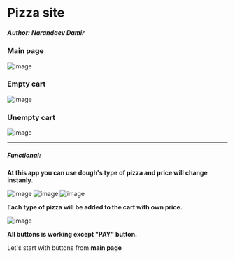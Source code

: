 # Pizza site

##### Author: Narandaev Damir

### Main page

![image](https://user-images.githubusercontent.com/89794034/131397710-343c0919-0d4a-4464-9fe2-eecd9e237280.png)

### Empty cart

![image](https://user-images.githubusercontent.com/89794034/131397641-e756b7d5-b7e1-469f-8d1d-3e61a47d5871.png)

### Unempty cart

![image](https://user-images.githubusercontent.com/89794034/131398570-38ca5615-5503-4395-b10c-60611f4332ad.png)

____

##### Functional:

__At this app you can use dough's type of pizza and price will change instanly.__

![image](https://user-images.githubusercontent.com/89794034/131398291-58808e4b-8cb3-45a4-b47b-ddc80586ff31.png)
![image](https://user-images.githubusercontent.com/89794034/131398305-d86233bf-2b1b-4ff8-b112-318ab2393388.png)
![image](https://user-images.githubusercontent.com/89794034/131398320-99e7bc2b-628c-4777-b6a4-6f33fe61d6c5.png)

__Each type of pizza will be added to the cart with own price.__

![image](https://user-images.githubusercontent.com/89794034/131398791-da4b1c03-d0f3-44c0-b665-a4afaf82834d.png)

__All buttons is working except "PAY" button.__

Let's start with buttons from __main page__

